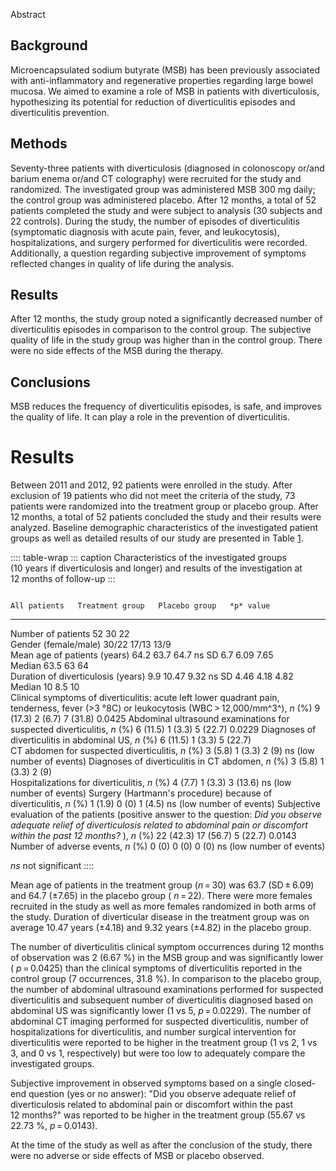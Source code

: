 Abstract

## Background

Microencapsulated sodium butyrate (MSB) has been previously associated
with anti-inflammatory and regenerative properties regarding large bowel
mucosa. We aimed to examine a role of MSB in patients with
diverticulosis, hypothesizing its potential for reduction of
diverticulitis episodes and diverticulitis prevention.

## Methods

Seventy-three patients with diverticulosis (diagnosed in colonoscopy
or/and barium enema or/and CT colography) were recruited for the study
and randomized. The investigated group was administered MSB 300 mg
daily; the control group was administered placebo. After 12 months, a
total of 52 patients completed the study and were subject to analysis
(30 subjects and 22 controls). During the study, the number of episodes
of diverticulitis (symptomatic diagnosis with acute pain, fever, and
leukocytosis), hospitalizations, and surgery performed for
diverticulitis were recorded. Additionally, a question regarding
subjective improvement of symptoms reflected changes in quality of life
during the analysis.

## Results

After 12 months, the study group noted a significantly decreased number
of diverticulitis episodes in comparison to the control group. The
subjective quality of life in the study group was higher than in the
control group. There were no side effects of the MSB during the therapy.

## Conclusions

MSB reduces the frequency of diverticulitis episodes, is safe, and
improves the quality of life. It can play a role in the prevention of
diverticulitis.

# Results

Between 2011 and 2012, 92 patients were enrolled in the study. After
exclusion of 19 patients who did not meet the criteria of the study, 73
patients were randomized into the treatment group or placebo group.
After 12 months, a total of 52 patients concluded the study and their
results were analyzed. Baseline demographic characteristics of the
investigated patient groups as well as detailed results of our study are
presented in Table [1](#).

:::: table-wrap
::: caption
Characteristics of the investigated groups (10 years if diverticulosis
and longer) and results of the investigation at 12 months of follow-up
:::

                                                                                                                                                                                                              All patients   Treatment group   Placebo group   *p* value
  ----------------------------------------------------------------------------------------------------------------------------------------------------------------------------------------------------------- -------------- ----------------- --------------- ---------------------------
  Number of patients                                                                                                                                                                                          52             30                22              
  Gender (female/male)                                                                                                                                                                                        30/22          17/13             13/9            
  Mean age of patients (years)                                                                                                                                                                                64.2           63.7              64.7            ns
  SD                                                                                                                                                                                                          6.7            6.09              7.65            
  Median                                                                                                                                                                                                      63.5           63                64              
  Duration of diverticulosis (years)                                                                                                                                                                          9.9            10.47             9.32            ns
  SD                                                                                                                                                                                                          4.46           4.18              4.82            
  Median                                                                                                                                                                                                      10             8.5               10              
  Clinical symptoms of diverticulitis: acute left lower quadrant pain, tenderness, fever (\>3 °8C) or leukocytosis (WBC \> 12,000/mm^3^), *n* (%)                                                             9 (17.3)       2 (6.7)           7 (31.8)        0.0425
  Abdominal ultrasound examinations for suspected diverticulitis, *n* (%)                                                                                                                                     6 (11.5)       1 (3.3)           5 (22.7)        0.0229
  Diagnoses of diverticulitis in abdominal US, *n* (%)                                                                                                                                                        6 (11.5)       1 (3.3)           5 (22.7)        
  CT abdomen for suspected diverticulitis, *n* (%)                                                                                                                                                            3 (5.8)        1 (3.3)           2 (9)           ns (low number of events)
  Diagnoses of diverticulitis in CT abdomen, *n* (%)                                                                                                                                                          3 (5.8)        1 (3.3)           2 (9)           
  Hospitalizations for diverticulitis, *n* (%)                                                                                                                                                                4 (7.7)        1 (3.3)           3 (13.6)        ns (low number of events)
  Surgery (Hartmann\'s procedure) because of diverticulitis, *n* (%)                                                                                                                                          1 (1.9)        0 (0)             1 (4.5)         ns (low number of events)
  Subjective evaluation of the patients (positive answer to the question: *Did you observe adequate relief of diverticulosis related to abdominal pain or discomfort within the past 12 months?* ), *n* (%)   22 (42.3)      17 (56.7)         5 (22.7)        0.0143
  Number of adverse events, *n* (%)                                                                                                                                                                           0 (0)          0 (0)             0 (0)           ns (low number of events)

*ns* not significant
::::

Mean age of patients in the treatment group (*n* = 30) was 63.7
(SD ± 6.09) and 64.7 (±7.65) in the placebo group ( *n* = 22). There
were more females recruited in the study as well as more females
randomized in both arms of the study. Duration of diverticular disease
in the treatment group was on average 10.47 years (±4.18) and 9.32 years
(±4.82) in the placebo group.

The number of diverticulitis clinical symptom occurrences during
12 months of observation was 2 (6.67 %) in the MSB group and was
significantly lower ( *p* = 0.0425) than the clinical symptoms of
diverticulitis reported in the control group (7 occurrences, 31.8 %). In
comparison to the placebo group, the number of abdominal ultrasound
examinations performed for suspected diverticulitis and subsequent
number of diverticulitis diagnosed based on abdominal US was
significantly lower (1 vs 5, *p* = 0.0229). The number of abdominal CT
imaging performed for suspected diverticulitis, number of
hospitalizations for diverticulitis, and number surgical intervention
for diverticulitis were reported to be higher in the treatment group (1
vs 2, 1 vs 3, and 0 vs 1, respectively) but were too low to adequately
compare the investigated groups.

Subjective improvement in observed symptoms based on a single closed-end
question (yes or no answer): "Did you observe adequate relief of
diverticulosis related to abdominal pain or discomfort within the past
12 months?" was reported to be higher in the treatment group (55.67 vs
22.73 %, *p* = 0.0143).

At the time of the study as well as after the conclusion of the study,
there were no adverse or side effects of MSB or placebo observed.
